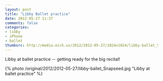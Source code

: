 ```yaml
---
layout: post
title: "Libby Ballet practice"
date: 2012-05-27 11:37
comments: false
categories: 
- libby
- iPhone
- ballet
thumbsrc: http://media.eick.us/2012/2012-05-27/1024x1024/libby-ballet_Snapseed.jpg
---
```

Libby at ballet practice -- getting ready for the big recital!




{% photo /original/2012/2012-05-27/libby-ballet_Snapseed.jpg "Libby at ballet practice" %}

